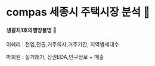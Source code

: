 # compas 세종시 주택시장 분석 :house_with_garden:

#### 생갈치1호의행방불명 :tropical_fish:

이혜리 : 전입,전출,거주의사,거주기간, 지역별세대수

박희원 : 실거래가, 상권EDA,인구정보 + 매출
